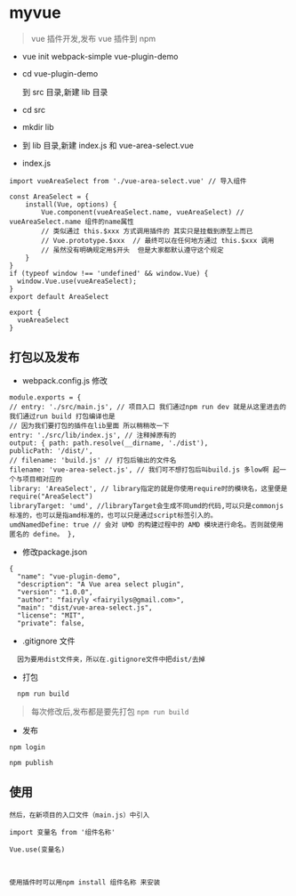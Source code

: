 # myvue

>vue 插件开发,发布 vue 插件到 npm 

* vue init webpack-simple vue-plugin-demo
* cd vue-plugin-demo

  到 src 目录,新建 lib 目录

* cd src 
* mkdir lib
* 到 lib 目录,新建 index.js 和 vue-area-select.vue


* index.js
```
import vueAreaSelect from './vue-area-select.vue' // 导入组件

const AreaSelect = {
    install(Vue, options) {
        Vue.component(vueAreaSelect.name, vueAreaSelect) // vueAreaSelect.name 组件的name属性
        // 类似通过 this.$xxx 方式调用插件的 其实只是挂载到原型上而已
        // Vue.prototype.$xxx  // 最终可以在任何地方通过 this.$xxx 调用
        // 虽然没有明确规定用$开头  但是大家都默认遵守这个规定
    }
}
if (typeof window !== 'undefined' && window.Vue) {
  window.Vue.use(vueAreaSelect);
}
export default AreaSelect

export {
  vueAreaSelect
}
```

## 打包以及发布

* webpack.config.js 修改

```
module.exports = { 
// entry: './src/main.js', // 项目入口 我们通过npm run dev 就是从这里进去的 我们通过run build 打包编译也是 
// 因为我们要打包的插件在lib里面 所以稍稍改一下 
entry: './src/lib/index.js', // 注释掉原有的 
output: { path: path.resolve(__dirname, './dist'), 
publicPath: '/dist/', 
// filename: 'build.js' // 打包后输出的文件名 
filename: 'vue-area-select.js', // 我们可不想打包后叫build.js 多low啊 起一个与项目相对应的 
library: 'AreaSelect', // library指定的就是你使用require时的模块名，这里便是require("AreaSelect") 
libraryTarget: 'umd', //libraryTarget会生成不同umd的代码,可以只是commonjs标准的，也可以是指amd标准的，也可以只是通过script标签引入的。 
umdNamedDefine: true // 会对 UMD 的构建过程中的 AMD 模块进行命名。否则就使用匿名的 define。 },

```

* 修改package.json
```
{
  "name": "vue-plugin-demo",
  "description": "A Vue area select plugin",
  "version": "1.0.0",
  "author": "fairyly <fairyilys@gmail.com>",
  "main": "dist/vue-area-select.js",
  "license": "MIT",
  "private": false,
```

* .gitignore 文件
```
  因为要用dist文件夹，所以在.gitignore文件中把dist/去掉
```
* 打包
```
  npm run build 
```
>每次修改后,发布都是要先打包 `npm run build `

* 发布
```
npm login 

npm publish
```


## 使用
```
然后，在新项目的入口文件（main.js）中引入

import 变量名 from '组件名称'

Vue.use(变量名)



使用插件时可以用npm install 组件名称 来安装
```

